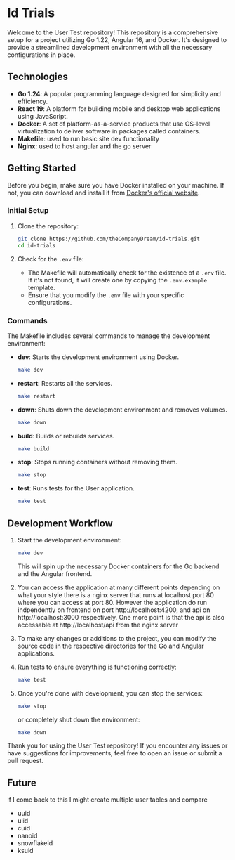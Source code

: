 # Id Trials

Welcome to the User Test repository! This repository is a comprehensive setup for a project utilizing Go 1.22, Angular 16, and Docker. It's designed to provide a streamlined development environment with all the necessary configurations in place.

## Technologies

- **Go 1.24**: A popular programming language designed for simplicity and efficiency.
- **React 19**: A platform for building mobile and desktop web applications using JavaScript.
- **Docker**: A set of platform-as-a-service products that use OS-level virtualization to deliver software in packages called containers.
- **Makefile**: used to run basic site dev functionality
- **Nginx**: used to host angular and the go server

## Getting Started

Before you begin, make sure you have Docker installed on your machine. If not, you can download and install it from [Docker's official website](https://www.docker.com/).

### Initial Setup

1. Clone the repository:

   ```bash
   git clone https://github.com/theCompanyDream/id-trials.git
   cd id-trials
   ```

2. Check for the `.env` file:
   - The Makefile will automatically check for the existence of a `.env` file. If it's not found, it will create one by copying the `.env.example` template.
   - Ensure that you modify the `.env` file with your specific configurations.

### Commands

The Makefile includes several commands to manage the development environment:

- **dev**: Starts the development environment using Docker.
  ```bash
  make dev
  ```
- **restart**: Restarts all the services.
  ```bash
  make restart
  ```
- **down**: Shuts down the development environment and removes volumes.
  ```bash
  make down
  ```
- **build**: Builds or rebuilds services.
  ```bash
  make build
  ```
- **stop**: Stops running containers without removing them.
  ```bash
  make stop
  ```
- **test**: Runs tests for the User application.
  ```bash
  make test
  ```

## Development Workflow

1. Start the development environment:
   ```bash
   make dev
   ```
   This will spin up the necessary Docker containers for the Go backend and the Angular frontend.

2. You can access the application at many different points depending on what your style there is a nginx server that runs at localhost port 80 where you can access at port 80. However the application do run indpendently on frontend on port http://localhost:4200, and api on http://localhost:3000 respectively. One more point is that the api is also accessable at http://localhost/api from the nginx server

3. To make any changes or additions to the project, you can modify the source code in the respective directories for the Go and Angular applications.

4. Run tests to ensure everything is functioning correctly:
   ```bash
   make test
   ```

5. Once you're done with development, you can stop the services:
   ```bash
   make stop
   ```
   or completely shut down the environment:
   ```bash
   make down
   ```

Thank you for using the User Test repository! If you encounter any issues or have suggestions for improvements, feel free to open an issue or submit a pull request.

## Future

if I come back to this I might create multiple user tables and compare

- uuid
- ulid
- cuid
- nanoid
- snowflakeId
- ksuid
